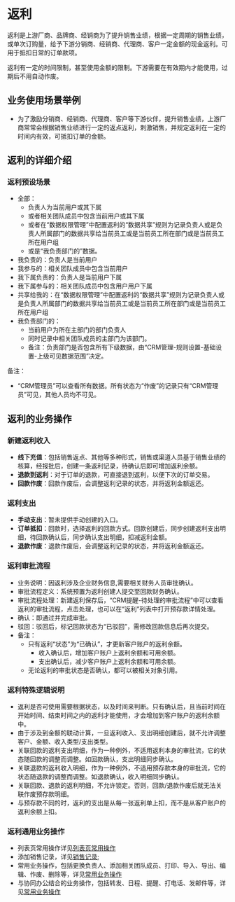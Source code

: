 ﻿
# 返利

返利是上游厂商、品牌商、经销商为了提升销售业绩，根据一定周期的销售业绩，或单次订购量，给予下游分销商、经销商、代理商、客户一定金额的现金返利。可用于抵扣日常的订单款项。

返利有一定的时间限制，甚至使用金额的限制。下游需要在有效期内才能使用，过期后不用自动作废。


## 业务使用场景举例

- 为了激励分销商、经销商、代理商、客户等下游伙伴，提升销售业绩，上游厂商常常会根据销售业绩进行一定的返点返利，刺激销售，并规定返利在一定的时间内有效，可抵扣订单的金额。


## 返利的详细介绍

### 返利预设场景


- 全部：
    - 负责人为当前用户或其下属
    - 或者相关团队成员中包含当前用户或其下属
    - 或者在“数据权限管理”中配置返利的“数据共享”规则为记录负责人或是负责人所属部门的数据共享给当前员工或是当前员工所在部门或是当前员工所在用户组
    - 或是“我负责部门的”数据。
- 我负责的：负责人是当前用户
- 我参与的：相关团队成员中包含当前用户
- 我下属负责的：负责人是当前用户下属
- 我下属参与的：相关团队成员中包含用户用户下属
- 共享给我的：在“数据权限管理”中配置返利的“数据共享”规则为记录负责人或是负责人所属部门的数据共享给当前员工或是当前员工所在部门或是当前员工所在用户组
- 我负责部门的：
    - 当前用户为所在主部门的部门负责人
    - 同时记录中相关团队成员的主部门为该部门。
    - 备注：负责部门是否包含所有下级数据，由“CRM管理-规则设置-基础设置-上级可见数据范围”决定。

备注：

- “CRM管理员”可以查看所有数据。所有状态为“作废”的记录只有“CRM管理员”可见，其他人员均不可见。

## 返利的业务操作

### 新建返利收入

-  **线下充值**：包括销售返点、其他等多种形式，销售或渠道人员基于销售业绩的核算，经报批后，创建一条返利记录，待确认后即可增加返利余额。
-  **退款到返利**：对于订单的退款，可直接退到返利，以便下次的订单交易。
-  **回款作废**：回款作废后，会调整返利记录的状态，并将返利金额返还。


### 返利支出
-  **手动支出**：暂未提供手动创建的入口。
-  **订单抵扣**：回款时，选择返利的回款方式。回款创建后，同步创建返利支出明细，待回款确认后，同步确认支出明细，扣减返利金额。
-  **退款作废**：退款作废后，会调整返利记录的状态，并将返利金额返还。

### 返利审批流程

- 业务说明：因返利涉及企业财务信息,需要相关财务人员审批确认。
- 审批流程定义：系统预置为返利创建人提交至回款财务确认。
- 审批流程处理：新建返利保存后，“CRM提醒-待处理的审批流程”中可以查看返利的审批流程，点击处理，也可以在“返利”列表中打开预存款详情处理。
- 确认：即通过并完成审批。
- 驳回：驳回后，标记回款状态为“已驳回”，需修改回款信息后再次提交。
- 备注：
     - 只有返利“状态”为“已确认”，才更新客户账户的返利余额。
        - 收入确认后，增加客户账户上返利余额和可用余额。
        - 支出确认后，减少客户账户上返利余额和可用余额。
    - 无论返利的审批状态是否确认，都可以被相关对象引用。


### 返利特殊逻辑说明
- 返利是否可使用需要根据状态，以及时间来判断。只有确认后，且当前时间在开始时间、结束时间之内的返利才能使用，才会增加到客户账户的返利余额中。
- 由于涉及到金额的联动计算，一旦返利收入、支出明细创建后，就不允许调整客户、金额、收入类型/支出类型。
- 关联回款的返利支出明细，作为一种例外，不适用返利本身的审批流，它的状态随回款的调整而调整。如回款确认，支出明细同步确认。
- 关联退款的返利收入明细，作为一种例外，不适用预存款本身的审批流，它的状态随退款的调整而调整。如退款确认，收入明细同步确认。
- 关联回款、退款的返利明细，不允许锁定。否则，回款/退款作废后就无法关联作废预存款明细。
- 与预存款不同的时，返利的支出是从每一张返利单上扣，而不是从客户账户的返利余额上扣。


### 返利通用业务操作

- 列表页常用操作详见[列表页常用操作](2-5列表视图.md)
- 添加销售记录，详见[销售记录](2-2销售记录服务记录.md);
- 常用业务操作，包括更换负责人、添加相关团队成员、打印、导入、导出、编辑、作废、删除等，详见[常用业务操作](2-7常用业务操作.md)
- 与协同办公结合的业务操作，包括转发、日程、提醒、打电话、发邮件等，详见[常用业务操作](2-7常用业务操作.md)


